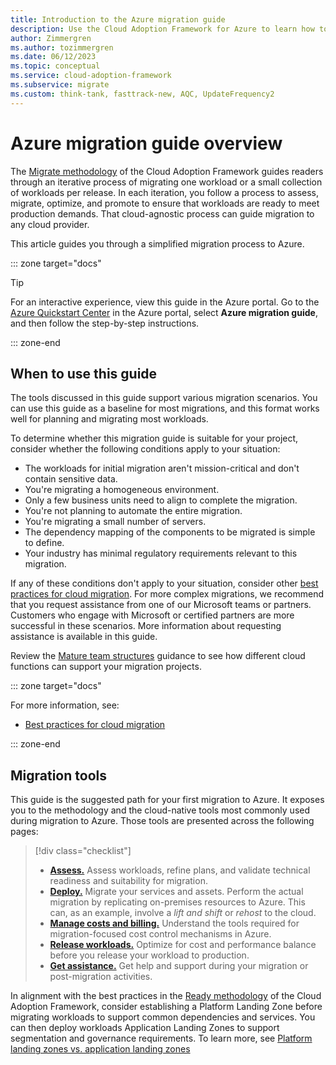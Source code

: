 ```yaml
---
title: Introduction to the Azure migration guide
description: Use the Cloud Adoption Framework for Azure to learn how to effectively migrate your organization's services to Azure.
author: Zimmergren
ms.author: tozimmergren
ms.date: 06/12/2023
ms.topic: conceptual
ms.service: cloud-adoption-framework
ms.subservice: migrate
ms.custom: think-tank, fasttrack-new, AQC, UpdateFrequency2
---
```


# Azure migration guide overview

The [Migrate methodology](../index.md) of the Cloud Adoption Framework guides readers through an iterative process of migrating one workload or a small collection of workloads per release. In each iteration, you follow a process to assess, migrate, optimize, and promote to ensure that workloads are ready to meet production demands. That cloud-agnostic process can guide migration to any cloud provider.

This article guides you through a simplified migration process to Azure.

::: zone target="docs"

> [!TIP]
> For an interactive experience, view this guide in the Azure portal. Go to the [Azure Quickstart Center](https://portal.azure.com/?feature.quickstart=true#blade/Microsoft_Azure_Resources/QuickstartCenterBlade) in the Azure portal, select **Azure migration guide**, and then follow the step-by-step instructions.

::: zone-end

## When to use this guide

The tools discussed in this guide support various migration scenarios. You can use this guide as a baseline for most migrations, and this format works well for planning and migrating most workloads.

To determine whether this migration guide is suitable for your project, consider whether the following conditions apply to your situation:

- The workloads for initial migration aren't mission-critical and don't contain sensitive data.
- You're migrating a homogeneous environment.
- Only a few business units need to align to complete the migration.
- You're not planning to automate the entire migration.
- You're migrating a small number of servers.
- The dependency mapping of the components to be migrated is simple to define.
- Your industry has minimal regulatory requirements relevant to this migration.

<!-- docutune:casing "our Microsoft teams" -->

If any of these conditions don't apply to your situation, consider other [best practices for cloud migration](../azure-best-practices/index.md). For more complex migrations, we recommend that you request assistance from one of our Microsoft teams or partners. Customers who engage with Microsoft or certified partners are more successful in these scenarios. More information about requesting assistance is available in this guide.

Review the [Mature team structures](/azure/cloud-adoption-framework/organize/organization-structures) guidance to see how different cloud functions can support your migration projects.

::: zone target="docs"

For more information, see:

- [Best practices for cloud migration](../azure-best-practices/index.md)

::: zone-end

## Migration tools

This guide is the suggested path for your first migration to Azure. It exposes you to the methodology and the cloud-native tools most commonly used during migration to Azure. Those tools are presented across the following pages:

> [!div class="checklist"]
>
> - [**Assess.**](assess.md) Assess workloads, refine plans, and validate technical readiness and suitability for migration.
> - [**Deploy.**](migrate.md) Migrate your services and assets. Perform the actual migration by replicating on-premises resources to Azure. This can, as an example, involve a _lift and shift_ or _rehost_ to the cloud.
> - [**Manage costs and billing.**](manage-costs.md) Understand the tools required for migration-focused cost control mechanisms in Azure.
> - [**Release workloads.**](optimize-and-transform.md) Optimize for cost and performance balance before you release your workload to production.
> - [**Get assistance.**](assistance.md) Get help and support during your migration or post-migration activities.

In alignment with the best practices in the [Ready methodology](../../ready/index.md) of the Cloud Adoption Framework, consider establishing a Platform Landing Zone before migrating workloads to support common dependencies and services. You can then deploy workloads Application Landing Zones to support segmentation and governance requirements. To learn more, see [Platform landing zones vs. application landing zones](/azure/cloud-adoption-framework/ready/landing-zone/#platform-landing-zones-vs-application-landing-zones)
